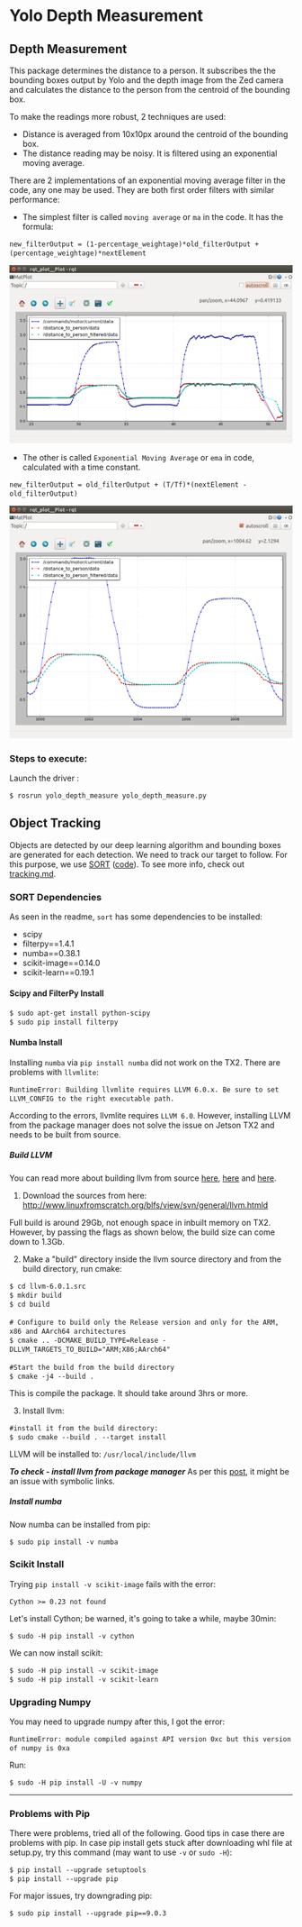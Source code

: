 # Yolo Depth Measurement

## Depth Measurement
This package determines the distance to a person. It subscribes the the bounding boxes output by Yolo and the depth image from the Zed camera and calculates the distance to the person from the centroid of the bounding box.

To make the readings more robust, 2 techniques are used:
- Distance is averaged from 10x10px around the centroid of the bounding box.
- The distance reading may be noisy. It is filtered using an exponential moving average.

There are 2 implementations of an exponential moving average filter in the code, any one may be used. They are both first order filters with similar performance:
- The simplest filter is called `moving average` or `ma` in the code. It has the formula:
```
new_filterOutput = (1-percentage_weightage)*old_filterOutput + (percentage_weightage)*nextElement
```
![](images/filter_ma_output.png)
- The other is called `Exponential Moving Average` or `ema` in code, calculated with a time constant.
```
new_filterOutput = old_filterOutput + (T/Tf)*(nextElement - old_filterOutput)
```
![](images/filter_ema_output.png)

### Steps to execute:
Launch the driver :
```
$ rosrun yolo_depth_measure yolo_depth_measure.py
```

## Object Tracking
Objects are detected by our deep learning algorithm and bounding boxes are generated for each detection. We need to track our target to follow. For this purpose, we use [SORT](https://arxiv.org/pdf/1602.00763.pdf) ([code](https://github.com/Shreeyak/sort)). To see more info, check out [tracking.md](./tracking.md).

### SORT Dependencies
As seen in the readme, `sort` has some dependencies to be installed:
- scipy
- filterpy==1.4.1
- numba==0.38.1
- scikit-image==0.14.0
- scikit-learn==0.19.1

#### Scipy and FilterPy Install
```
$ sudo apt-get install python-scipy
$ sudo pip install filterpy
```

#### Numba Install
Installing `numba` via `pip install numba` did not work on the TX2. There are problems with `llvmlite`:
```
RuntimeError: Building llvmlite requires LLVM 6.0.x. Be sure to set LLVM_CONFIG to the right executable path.
```
According to the errors, llvmlite requires `LLVM 6.0`. However, installing LLVM from the package manager does not solve the issue on Jetson TX2 and needs to be built from source.

##### Build LLVM
You can read more about building llvm from source [here](http://ai.sensilab.monash.edu/2018/08/31/Jetson-speech/), [here](https://gist.github.com/jed-frey/ba40ff83523296bc8355f05befb28da9) and [here](http://www.athenian-robotics.org/jetsontx2/).



1. Download the sources from here: http://www.linuxfromscratch.org/blfs/view/svn/general/llvm.htmld

Full build is around 29Gb, not enough space in inbuilt memory on TX2. However, by passing the flags as shown below, the build size can come down to 1.3Gb.

2. Make a "build" directory inside the llvm source directory and from the build directory, run cmake:
```
$ cd llvm-6.0.1.src
$ mkdir build
$ cd build

# Configure to build only the Release version and only for the ARM, x86 and AArch64 architectures
$ cmake .. -DCMAKE_BUILD_TYPE=Release -DLLVM_TARGETS_TO_BUILD="ARM;X86;AArch64"

#Start the build from the build directory
$ cmake -j4 --build .
```
This is compile the package. It should take around 3hrs or more.

3. Install llvm:
```
#install it from the build directory:
$ sudo cmake --build . --target install
```

LLVM will be installed to: `/usr/local/include/llvm`

***To check - install llvm from package manager***
As per this [post](https://askubuntu.com/questions/576510/error-while-trying-to-install-llvmlite-on-ubuntu-14-04), it might be an issue with symbolic links.


##### Install numba
Now numba can be installed from pip:
```
$ sudo pip install -v numba
```


### Scikit Install
Trying `pip install -v scikit-image` fails with the error:
```
Cython >= 0.23 not found
```
Let's install Cython; be warned, it's going to take a while, maybe 30min:
```
$ sudo -H pip install -v cython
```
We can now install scikit:
```
$ sudo -H pip install -v scikit-image
$ sudo -H pip install -v scikit-learn
```

### Upgrading Numpy
You may need to upgrade numpy after this, I got the error:
```
RuntimeError: module compiled against API version 0xc but this version of numpy is 0xa
```
Run:
```
$ sudo -H pip install -U -v numpy
```


---

### Problems with Pip
There were problems, tried all of the following. Good tips in case there are problems with pip.
In case pip install gets stuck after downloading whl file at setup.py, try this command (may want to use `-v` or `sudo -H`):
```
$ pip install --upgrade setuptools
$ pip install --upgrade pip
```
For major issues, try downgrading pip:
```
$ sudo pip install --upgrade pip==9.0.3
```
